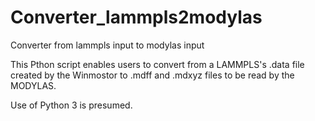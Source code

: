 # Converter_lammpls2modylas
Converter from lammpls input to modylas input

This Pthon script enables users to convert from a LAMMPLS's .data file created by the Winmostor to .mdff and .mdxyz files to be read by the MODYLAS.

Use of Python 3 is presumed.
